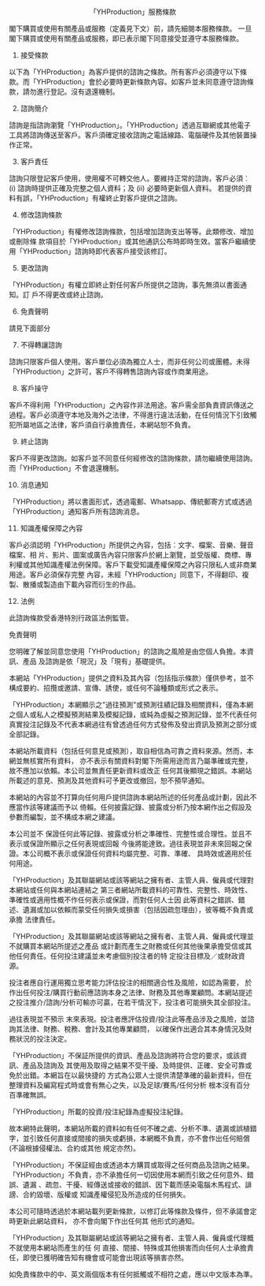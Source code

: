<center>「YHProduction」服務條款</center>



閣下購買或使用有關產品或服務（定義見下文）前，請先細閱本服務條款。 一旦閣下購買或使用有關產品或服務，即已表示閣下同意接受並遵守本服務條款。


1. 接受條款

以下為「YHProduction」為客戶提供的諮詢之條款。所有客戶必須遵守以下條款。而「YHProduction」會於必要時更新條款內容。如客戶並未同意遵守諮詢條款，請勿進行登記。沒有退還機制。

2. 諮詢簡介

諮詢是指諮詢瀏覽「YHProduction」。「YHProduction」透過互聯網或其他電子工具將諮詢傳送至客戶。客戶須確定接收諮詢之電話線路、電腦硬件及其他裝置操作正常。

3. 客戶責任

諮詢只限登記客戶使用，使用權不可轉交他人。要維持正常的諮詢，客戶必須︰
(i) 諮詢時提供正確及完整之個人資料；及
(ii) 必要時更新個人資料。
若提供的資料有誤，「YHProduction」有權終止對客戶提供之諮詢。

4. 修改諮詢條款

「YHProduction」有權修改諮詢條款，包括增加諮詢支出等等。此類修改、增加或刪除條 款項目於「YHProduction」或其他通訊公布時即時生效。當客戶繼續使用「YHProduction」諮詢時即代表客戶接受該修訂。

5. 更改諮詢

「YHProduction」有權立即終止對任何客戶所提供之諮詢，事先無須以書面通知。訂 戶不得更改或終止諮詢。

6. 免責聲明

請見下面部分

7. 不得轉讓諮詢

諮詢只限客戶個人使用。客戶單位必須為獨立人士，而非任何公司或團體。未得「YHProduction」之許可，客戶不得轉售諮詢內容或作商業用途。

8. 客戶操守

客戶不得利用「YHProduction」之內容作非法用途。客戶需全部負責資訊傳送之過程。客戶必須遵守本地及海外之法律，不得進行違法活動，在任何情況下引致觸犯所屬地區之法律，客戶須自行承擔責任，本網站恕不負責。

9. 終止諮詢

客戶不得更改諮詢。如客戶並不同意任何經修改的諮詢條款，請勿繼續使用諮詢。而「YHProduction」不會退還機制。

10. 消息通知

「YHProduction」將以書面形式，透過電郵、Whatsapp、傳統郵寄方式或透過「YHProduction」通知客戶所有諮詢消息。

11. 知識產權保障之內容

客戶必須認明「YHProduction」所提供之內容，包括︰文字、檔案、音樂、聲音檔案、相 片、影片、圖案或廣告內容只限客戶於網上瀏覽，並受版權、商標、專利權或其他知識產權法例保障。客戶下載受知識產權保障之內容只限私人或非商業用途。客戶必須保存完整 內容，未經「YHProduction」同意下，不得翻印、複製、散播或製造由下載內容而衍生的作品。

12. 法例

此諮詢條款受香港特別行政區法例監管。

免責聲明

您明確了解並同意您使用「YHProduction」的諮詢之風險是由您個人負擔。本資訊、產品 及諮詢是依「現況」及「現有」基礎提供。

本網站「YHProduction」提供之資料及其內容（包括指示條款）僅供參考，並不構成要約、招攬或邀請、宣傳、誘使，或任何不論種類或形式之表示。

「YHProduction」本網顯示之"過往預測"或預測往績記錄及相關資料，僅為本網之個人或私人之模擬預測結果及模擬記錄，或純為虛擬之預測記錄，並不代表任何真實投注記錄及不代表本網過往有曾透過任何方式發佈及發出資訊及預測之部分或全部記錄。

本網站所載資料（包括任何意見或預測），取自相信為可靠之資料來源。然而，本網並無核實所有資料， 亦不表示有關資料對閣下所需用途而言乃屬準確或完整，故不應加以依賴。本公司並無責任更新資料或改正 任何其後顯現之錯誤。本網站所載述的意見、預測及其他資料可予更改或撤回，恕不預早通知。

本網站的內容並不打算向任何用戶提供諮詢本網站所述的任何產品或計劃，因此不應當作該等建議而予以 倚賴。任何披露記錄、披露或分析乃按本網作出之假設及參數而編製，並不構成本網之建議。

本公司並不 保證任何此等記錄、披露或分析之準確性、完整性或合理性。並且不表示或保證所顯示之任何表現或回報 今後將能達致。過往表現並非未來回報之保證。本公司概不表示或保證任何資料均屬完整、可靠、準確、 具時效或適用於任何用途。

「YHProduction」及其聯屬網站或該等網站之擁有者、主管人員、僱員或代理對本網站或任何與本網站連結之 第三者網站所載資料的可靠性、完整性、時效性、準確性或適用性概不作任何表示或保證，而對任何人士因 此等資料之錯誤、錯述、遺漏或加以依賴而蒙受任何損失或損害（包括因疏忽理由），彼等概不負責或承擔 法律責任。

「YHProduction」及其聯屬網站或該等網站之擁有者、主管人員、僱員或代理並不就購買本網站所提述之產品 或計劃而產生之財務或任何其他後果承擔受信或其他任何責任。任何投注建議並未考慮個別投注者的特 定投注目標及／或財政資源。

投注者應自行運用獨立思考能力評估投注的相關適合性及風險，如認為需要， 於作出任何投注/購買行動前應諮詢本身之法律、財務及其他專業顧問。本網站提述之投注推介/諮詢/分析可輸亦可贏，在若干情況下，投注者可能損失其全部投注。

過往表現並不預示 末來表現。投注者應評估投資/投注此等產品涉及之風險，並諮詢其法律、財務、稅務、會計及其他專業顧問， 以確保作出適合其本身情況及財務狀況的投注決定。

「YHProduction」不保証所提供的資訊、產品及諮詢將符合您的要求，或該資訊、產品及諮詢及 其使用及取得之結果不受干擾、及時提供、正確、安全可靠或免於出錯。本網旨在以最快捷的 方式為公眾人士提供清楚準確的最新資料，但在整理資料及編寫程式時或會有無心之失，以及足球/賽馬/任何分析 根本沒有百分百準確無誤。

「YHProduction」所載的投資/投注紀錄為虛擬投注紀錄。

故本網特此聲明，本網站所載的資料如有任何不確之處、分析不準、遺漏或誤植錯字，並引致任何直接或間接的損失或虧損，本網概不負責，亦不會作出任何賠償(不論根據侵權法、合約或其他 規定亦然)。

「YHProduction」不保証經由或透過本方購買或取得之任何商品及諮詢之結果。「YHProduction」不負責，亦不承擔任何一切因使用本網而引致之任何意外、錯誤、遺漏 、疏忽、干擾、經傳送或接收的錯誤、因下載而感染電腦木馬程式、誹謗、合約毀壞、版權或 知識產權侵犯及所造成的任何損失。

本公司可隨時透過於本網站載列更新條款，以修訂此等條款及條件，但不承諾會定時更新此網站資料， 亦不會向閣下作出任何其 他形式的通知。

「YHProduction」及其聯屬網站或該等網站之擁有者、主管人員、僱員或代理概不就使用本網站而產生的任 何 直接、間接、特殊或其他損害而向任何人士承擔責任，即使已獲明確告知有機會或可能會出現該等損害亦然。

如免責條款中的中、英文兩個版本有任何抵觸或不相符之處，應以中文版本為準。
